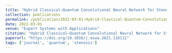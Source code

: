```yaml
---
title: "Hybrid Classical–Quantum Convolutional Neural Network for Stenosis Detection in X-ray Coronary Angiography"
collection: publications
permalink: /publication/2022-03-01-Hybrid-Classical-Quantum-Convolutional-Neural-Network-for-Stenosis-Detection-in-X-ray-Coronary-Angiography
date: 2022-03-01
venue: "Expert Systems with Applications"
citation: "Hybrid Classical–Quantum Convolutional Neural Network for Stenosis Detection in X-ray Coronary Angiography. *Expert Systems with Applications*, 2022. https://doi.org/10.1016/j.eswa.2021.116112"
paperurl: "https://doi.org/10.1016/j.eswa.2021.116112"
tags: ['journal', 'quantum', 'stenosis']
---
```


